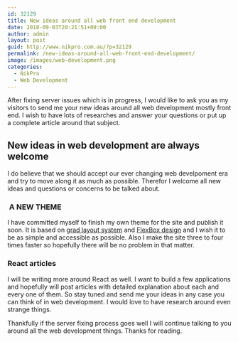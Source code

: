 ```yaml
---
id: 32129
title: New ideas around all web front end development
date: 2018-09-03T20:21:51+00:00
author: admin
layout: post
guid: http://www.nikpro.com.au/?p=32129
permalink: /new-ideas-around-all-web-front-end-development/
image: /images/web-development.png
categories:
  - NikPro
  - Web Development
---
```

After fixing server issues which is in progress, I would like to ask you as my visitors to send me your new ideas around all web development mostly front end. I wish to have lots of researches and answer your questions or put up a complete article around that subject.

## New ideas in web development are always welcome

I do believe that we should accept our ever changing web develpoment era and try to move along it as much as possible. Therefor I welcome all new ideas and questions or concerns to be talked about.

###  A NEW THEME

I have committed myself to finish my own theme for the site and publish it soon. It is based on [grad layout system](http://www.nikpro.com.au/css-grid-layout-review-with-examples-part-1/) and [FlexBox design](http://www.nikpro.com.au/flexbox-explained-in-a-simple-way-with-examples-part-1/) and I wish it to be as simple and accessible as possible. Also I make the site three to four times faster so hopefully there will be no problem in that matter.

### React articles

I will be writing more around React as well. I want to build a few applications and hopefully will post articles with detailed explanation about each and every one of them. So stay tuned and send me your ideas in any case you can think of in web development. I would love to have research around even strange things. 

Thankfully if the server fixing process goes well I will continue talking to you around all the web development things. Thanks for reading. 